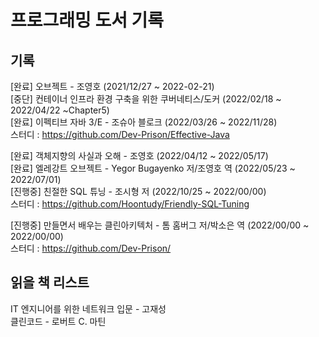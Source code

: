 # 프로그래밍 도서 기록

## 기록
[완료] 오브젝트 - 조영호 (2021/12/27 ~ 2022-02-21)<br>
[중단] 컨테이너 인프라 환경 구축을 위한 쿠버네티스/도커 (2022/02/18 ~ 2022/04/22 ~Chapter5)<br>
[완료] 이펙티브 자바 3/E - 조슈아 블로크 (2022/03/26 ~ 2022/11/28)<br>
스터디 : https://github.com/Dev-Prison/Effective-Java<br>

[완료] 객체지향의 사실과 오해 - 조영호 (2022/04/12 ~ 2022/05/17)<br>
[완료] 엘레강트 오브젝트 - Yegor Bugayenko 저/조영호 역 (2022/05/23 ~ 2022/07/01)<br>
[진행중] 친절한 SQL 튜닝 - 조시형 저 (2022/10/25 ~ 2022/00/00)<br>
스터디 : https://github.com/Hoontudy/Friendly-SQL-Tuning<br>

[진행중] 만들면서 배우는 클린아키텍처 - 톰 홈버그 저/박소은 역 (2022/00/00 ~ 2022/00/00)<br>
스터디 : https://github.com/Dev-Prison/<br>

## 읽을 책 리스트
IT 엔지니어를 위한 네트워크 입문 - 고재성<br>
클린코드 - 로버트 C. 마틴<br>
